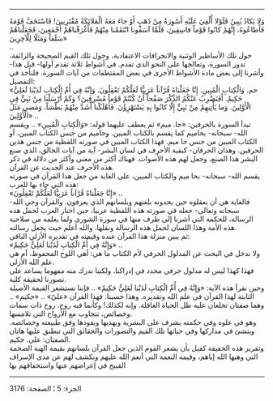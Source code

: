 ------------------------------------------------------------------------

وَلا يَكادُ يُبِينُ فَلَوْلا أُلْقِيَ عَلَيْهِ أَسْوِرَةٌ مِنْ ذَهَبٍ أَوْ جاءَ مَعَهُ الْمَلائِكَةُ مُقْتَرِنِينَ!
فَاسْتَخَفَّ قَوْمَهُ فَأَطاعُوهُ، إِنَّهُمْ كانُوا قَوْماً فاسِقِينَ، فَلَمَّا آسَفُونا انْتَقَمْنا مِنْهُمْ
فَأَغْرَقْناهُمْ أَجْمَعِينَ، فَجَعَلْناهُمْ سَلَفاً وَمَثَلًا لِلْآخِرِينَ»  
..  
حول تلك الأساطير الوثنية والانحرافات الاعتقادية، وحول تلك القيم الصحيحة
والزائفة، تدور السورة، وتعالجها على النحو الذي تقدم. في أشواط ثلاثة تقدم
أولها- قبل هذا- وأشرنا إلى بعض مادة الأشواط الأخرى في بعض المقتطفات من
آيات السورة. فلنأخذ في التفصيل:  
«حم. وَالْكِتابِ الْمُبِينِ. إِنَّا جَعَلْناهُ قُرْآناً عَرَبِيًّا لَعَلَّكُمْ تَعْقِلُونَ. وَإِنَّهُ فِي أُمِّ
الْكِتابِ لَدَيْنا لَعَلِيٌّ حَكِيمٌ. أَفَنَضْرِبُ عَنْكُمُ الذِّكْرَ صَفْحاً أَنْ كُنْتُمْ قَوْماً مُسْرِفِينَ؟ وَكَمْ
أَرْسَلْنا مِنْ نَبِيٍّ فِي الْأَوَّلِينَ. وَما يَأْتِيهِمْ مِنْ نَبِيٍّ إِلَّا كانُوا بِهِ يَسْتَهْزِؤُنَ.
فَأَهْلَكْنا أَشَدَّ مِنْهُمْ بَطْشاً، وَمَضى مَثَلُ الْأَوَّلِينَ» ..  
تبدأ السورة بالحرفين: «حا. ميم» ثم يعطف عليهما قوله: «وَالْكِتابِ الْمُبِينِ» ..
ويقسم الله- سبحانه- بحاميم كما يقسم بالكتاب المبين. وحاميم من جنس الكتاب
المبين، أو الكتاب المبين من جنس حا ميم. فهذا الكتاب المبين في صورته
اللفظية من جنس هذين الحرفين. وهذان الحرفان- كبقية الأحرف في لسان البشر-
آية من آيات الخالق، الذي صنع البشر هذا الصنع، وجعل لهم هذه الأصوات.
فهناك أكثر من معنى وأكثر من دلالة في ذكر هذه الأحرف عند الحديث عن
القرآن.  
يقسم الله- سبحانه- بحا ميم والكتاب المبين، على الغاية من جعل هذا القرآن
في صورته هذه التي جاء بها للعرب:  
«إِنَّا جَعَلْناهُ قُرْآناً عَرَبِيًّا لَعَلَّكُمْ تَعْقِلُونَ» ..  
فالغاية هي أن يعقلوه حين يجدونه بلغتهم وبلسانهم الذي يعرفون. والقرآن وحي
الله- سبحانه وتعالى- جعله في صورته هذه اللفظية عربيا، حين اختار العرب
لحمل هذه الرسالة، للحكمة التي أشرنا إلى طرف منها في سورة الشورى ولما
يعلمه من صلاحية هذه الأمة وهذا اللسان لحمل هذه الرسالة ونقلها. والله
أعلم حيث يجعل رسالته.  
ثم يبين منزلة هذا القرآن عنده وقيمته في تقديره الأزلي الباقي:  
«وَإِنَّهُ فِي أُمِّ الْكِتابِ لَدَيْنا لَعَلِيٌّ حَكِيمٌ» ..  
ولا ندخل في البحث عن المدلول الحرفي لأم الكتاب ما هي: أهي اللوح المحفوظ،
أم هي علم الله الأزلي.  
فهذا كهذا ليس له مدلول حرفي محدد في إدراكنا. ولكننا ندرك منه مفهوما
يساعد على تصورنا لحقيقة كلية.  
وحين نقرأ هذه الآية: «وَإِنَّهُ فِي أُمِّ الْكِتابِ لَدَيْنا لَعَلِيٌّ حَكِيمٌ» .. فإننا نستشعر
القيمة الأصيلة الثابتة لهذا القرآن في علم الله وتقديره. وهذا حسبنا. فهذا
القرآن «عليّ» .. «حكيم» .. وهما صفتان تخلعان عليه ظل الحياة العاقلة. وإنه
لكذلك! وكأنما فيه روح. روح ذات سمات وخصائص، تتجاوب مع الأرواح التي
تلامسها.  
وهو في علوه وفي حكمته يشرف على البشرية ويهديها ويقودها وفق طبيعته
وخصائصه. وينشئ في مداركها وفي حياتها تلك القيم والتصورات والحقائق التي
تنطبق عليها هاتان الصفتان: علي. حكيم.  
وتقرير هذه الحقيقة كفيل بأن يشعر القوم الذين جعل القرآن بلسانهم بقيمة
الهبة الضخمة التي وهبها الله إياهم، وقيمة النعمة التي أنعم الله عليهم
ويكشف لهم عن مدى الإسراف القبيح في إعراضهم عنها واستخفافهم بها

------------------------------------------------------------------------

الجزء: 5 ¦ الصفحة: 3176
